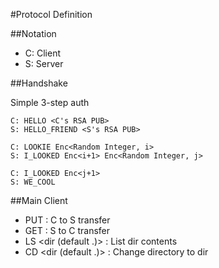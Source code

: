 #Protocol Definition

##Notation

- C: Client
- S: Server

##Handshake

Simple 3-step auth

```
C: HELLO <C's RSA PUB>
S: HELLO_FRIEND <S's RSA PUB>

C: LOOKIE Enc<Random Integer, i>
S: I_LOOKED Enc<i+1> Enc<Random Integer, j>

C: I_LOOKED Enc<j+1>
S: WE_COOL
```

##Main Client

- PUT <filename> : C to S transfer
- GET <filename> : S to C transfer
- LS  <dir (default .)> : List dir contents
- CD  <dir (default .)> : Change directory to dir

